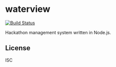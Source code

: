 # waterview

[![Build Status](https://travis-ci.org/HackDFW/waterview.svg)](https://travis-ci.org/HackDFW/waterview)

Hackathon management system written in Node.js.

## License

ISC

